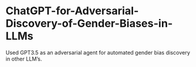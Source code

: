 # ChatGPT-for-Adversarial-Discovery-of-Gender-Biases-in-LLMs
Used GPT3.5 as an adversarial agent for automated gender bias discovery in other LLM’s.
